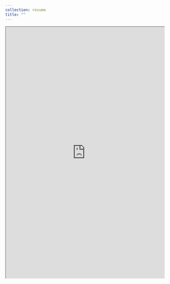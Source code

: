```yaml
---
collection: resume
title: ""
---
```

<iframe src="https://nurakib.github.io/files/Resume_MdNayemUddin.pdf" width="100%" height="800rem">
This browser does not support PDFs. Please download the PDF to view it: <a href="/pdf/brain_in_a_vat.pdf">Download PDF</a>
</iframe>
